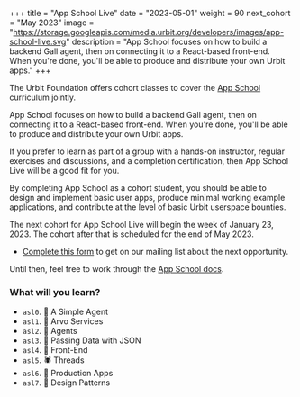 +++
title = "App School Live"
date = "2023-05-01"
weight = 90
next_cohort = "May 2023"
image = "https://storage.googleapis.com/media.urbit.org/developers/images/app-school-live.svg"
description = "App School focuses on how to build a backend Gall agent, then on connecting it to a React-based front-end. When you're done, you'll be able to produce and distribute your own Urbit apps."
+++

The Urbit Foundation offers cohort classes to cover the [App
School](/guides/core/app-school) curriculum jointly.

App School focuses on how to build a backend Gall agent, then on connecting it
to a React-based front-end.  When you're done, you'll be able to produce and
distribute your own Urbit apps.

If you prefer to learn as part of a group with a hands-on instructor, regular
exercises and discussions, and a completion certification, then App School Live
will be a good fit for you.

By completing App School as a cohort student, you should be able to design and
implement basic user apps, produce minimal working example applications, and
contribute at the level of basic Urbit userspace bounties.

The next cohort for App School Live will begin the week of January 23, 2023.
The cohort after that is scheduled for the end of May 2023.

- [Complete this form](https://forms.gle/3c8xBubvSiQfj7Tr6) to get on our
  mailing list about the next opportunity.

Until then, feel free to work through the [App School
docs](/guides/core/app-school).


###  What will you learn?

-   `asl0`. 🦀 A Simple Agent
-   `asl1`. 🦦 Arvo Services
-   `asl2`. 🐢 Agents
-   `asl3`. 🐝 Passing Data with JSON
-   `asl4`. 🦩 Front-End
-   `asl5`. 🕷️ Threads
-   `asl6`. 🦭 Production Apps
-   `asl7`. 🦏 Design Patterns

